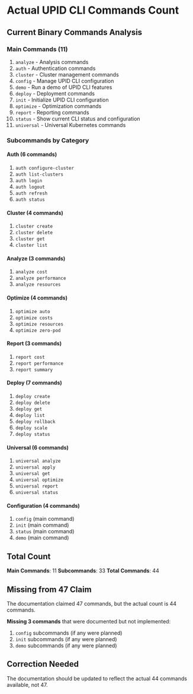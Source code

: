 # Actual UPID CLI Commands Count

## Current Binary Commands Analysis

### Main Commands (11)
1. `analyze` - Analysis commands
2. `auth` - Authentication commands  
3. `cluster` - Cluster management commands
4. `config` - Manage UPID CLI configuration
5. `demo` - Run a demo of UPID CLI features
6. `deploy` - Deployment commands
7. `init` - Initialize UPID CLI configuration
8. `optimize` - Optimization commands
9. `report` - Reporting commands
10. `status` - Show current CLI status and configuration
11. `universal` - Universal Kubernetes commands

### Subcommands by Category

#### Auth (6 commands)
1. `auth configure-cluster`
2. `auth list-clusters`
3. `auth login`
4. `auth logout`
5. `auth refresh`
6. `auth status`

#### Cluster (4 commands)
1. `cluster create`
2. `cluster delete`
3. `cluster get`
4. `cluster list`

#### Analyze (3 commands)
1. `analyze cost`
2. `analyze performance`
3. `analyze resources`

#### Optimize (4 commands)
1. `optimize auto`
2. `optimize costs`
3. `optimize resources`
4. `optimize zero-pod`

#### Report (3 commands)
1. `report cost`
2. `report performance`
3. `report summary`

#### Deploy (7 commands)
1. `deploy create`
2. `deploy delete`
3. `deploy get`
4. `deploy list`
5. `deploy rollback`
6. `deploy scale`
7. `deploy status`

#### Universal (6 commands)
1. `universal analyze`
2. `universal apply`
3. `universal get`
4. `universal optimize`
5. `universal report`
6. `universal status`

#### Configuration (4 commands)
1. `config` (main command)
2. `init` (main command)
3. `status` (main command)
4. `demo` (main command)

## Total Count

**Main Commands**: 11
**Subcommands**: 33
**Total Commands**: 44

## Missing from 47 Claim

The documentation claimed 47 commands, but the actual count is 44 commands.

**Missing 3 commands** that were documented but not implemented:
1. `config` subcommands (if any were planned)
2. `init` subcommands (if any were planned)  
3. `demo` subcommands (if any were planned)

## Correction Needed

The documentation should be updated to reflect the actual 44 commands available, not 47. 